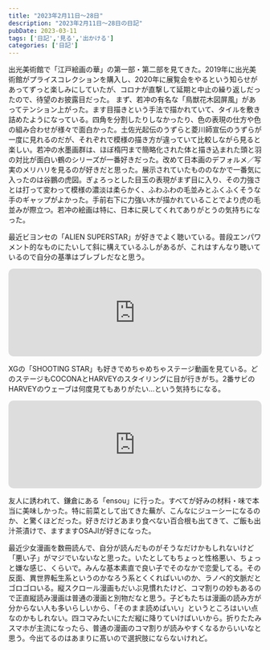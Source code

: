 ```yaml
---
title: "2023年2月11日〜28日"
description: "2023年2月11日〜28日の日記"
pubDate: 2023-03-11
tags: ['日記','見る','出かける']
categories: ['日記']
---
```


出光美術館で「江戸絵画の華」の第一部・第二部を見てきた。2019年に出光美術館がプライスコレクションを購入し、2020年に展覧会をやるという知らせがあってずっと楽しみにしていたが、コロナが直撃して延期と中止の繰り返しだったので、待望のお披露目だった。
まず、若冲の有名な「鳥獣花木図屏風」があってテンション上がった。ます目描きという手法で描かれていて、タイルを敷き詰めたようになっている。四角を分割したりしなかったり、色の表現の仕方や色の組み合わせが様々で面白かった。土佐光起伝のうずらと菱川師宣伝のうずらが一度に見れるのだが、それぞれで模様の描き方が違っていて比較しながら見ると楽しい。若冲の水墨画群は、ほぼ楕円まで簡略化された体と描き込まれた頭と羽の対比が面白い鶴のシリーズが一番好きだった。改めて日本画のデフォルメ／写実のメリハリを見るのが好きだと思った。展示されていたもののなかで一番気に入ったのは谷鵬の虎図。ぎょろっとした目玉の表現がまず目に入り、その力強さとは打って変わって模様の濃淡は柔らかく、ふわふわの毛並みとふくふくそうな手のギャップがよかった。手前右下に力強い木が描かれていることでより虎の毛並みが際立つ。若冲の絵画は特に、日本に戻してくれてありがとうの気持ちになった。

最近ビヨンセの「ALIEN SUPERSTAR」が好きでよく聴いている。普段エンパワメント的なものにたいして斜に構えているふしがあるが、これはすんなり聴いているので自分の基準はブレブレだなと思う。
<iframe style="width: 100%; max-width: 660px; overflow: hidden; border-radius: 10px;" src="https://embed.music.apple.com/jp/album/alien-superstar/1630005298?i=1630005848&amp;l=en" height="175" frameborder="0" sandbox="allow-forms allow-popups allow-same-origin allow-scripts allow-storage-access-by-user-activation allow-top-navigation-by-user-activation"></iframe>

XGの「SHOOTING STAR」も好きでめちゃめちゃステージ動画を見ている。どのステージもCOCONAとHARVEYのスタイリングに目が行きがち。2番サビのHARVEYのウェーブは何度見てもありがたい…という気持ちになる。
<iframe style="width: 100%; max-width: 660px; overflow: hidden; border-radius: 10px;" src="https://embed.music.apple.com/jp/album/shooting-star/1660487903?i=1660487904&amp;l=en" height="175" frameborder="0" sandbox="allow-forms allow-popups allow-same-origin allow-scripts allow-storage-access-by-user-activation allow-top-navigation-by-user-activation"></iframe>

友人に誘われて、鎌倉にある「ensou」に行った。すべてが好みの材料・味で本当に美味しかった。特に前菜として出てきた蕪が、こんなにジューシーになるのか、と驚くほどだった。好きだけどあまり食べない百合根も出てきて、ご飯も出汁茶漬けで、ますますOSAJIが好きになった。

最近少女漫画を数冊読んで、自分が読んだものがそうなだけかもしれないけど「悪い子」がマジでいないなと思った。いたとしてもちょっと性格悪い、ちょっと嫌な感じ、くらいで。みんな基本素直で良い子でそのなかで恋愛してる。その反面、異世界転生系というのかなろう系とくくればいいのか、ラノベ的文脈だとゴロゴロいる。縦スクロール漫画もだいぶ見慣れたけど、コマ割りの妙もあるので正直縦読み漫画は普通の漫画と別物だなと思う。子どもたちは漫画の読み方が分からない人も多いらしいから、「そのまま読めばいい」というところはいい点なのかもしれない。四コマみたいにただ縦に降りていけばいいから。折りたたみスマホが主流になったら、普通の漫画のコマ割りが読みやすくなるからいいなと思う。今出てるのはあまりに髙いので選択肢にならないけれど。